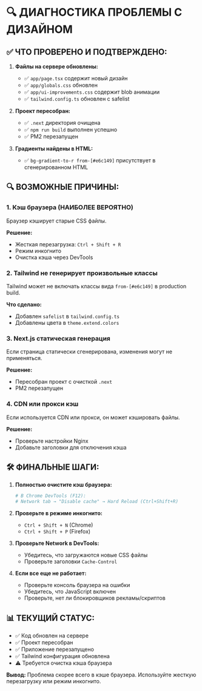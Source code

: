 # 🔍 ДИАГНОСТИКА ПРОБЛЕМЫ С ДИЗАЙНОМ

## ✅ ЧТО ПРОВЕРЕНО И ПОДТВЕРЖДЕНО:

1. **Файлы на сервере обновлены:**
   - ✅ `app/page.tsx` содержит новый дизайн
   - ✅ `app/globals.css` обновлен
   - ✅ `app/ui-improvements.css` содержит blob анимации
   - ✅ `tailwind.config.ts` обновлен с safelist

2. **Проект пересобран:**
   - ✅ `.next` директория очищена
   - ✅ `npm run build` выполнен успешно
   - ✅ PM2 перезапущен

3. **Градиенты найдены в HTML:**
   - ✅ `bg-gradient-to-r from-[#e6c149]` присутствует в сгенерированном HTML

## 🔍 ВОЗМОЖНЫЕ ПРИЧИНЫ:

### 1. **Кэш браузера (НАИБОЛЕЕ ВЕРОЯТНО)**
Браузер кэширует старые CSS файлы.

**Решение:**
- Жесткая перезагрузка: `Ctrl + Shift + R`
- Режим инкогнито
- Очистка кэша через DevTools

### 2. **Tailwind не генерирует произвольные классы**
Tailwind может не включать классы вида `from-[#e6c149]` в production build.

**Что сделано:**
- Добавлен `safelist` в `tailwind.config.ts`
- Добавлены цвета в `theme.extend.colors`

### 3. **Next.js статическая генерация**
Если страница статически сгенерирована, изменения могут не применяться.

**Решение:**
- Пересобран проект с очисткой `.next`
- PM2 перезапущен

### 4. **CDN или прокси кэш**
Если используется CDN или прокси, он может кэшировать файлы.

**Решение:**
- Проверьте настройки Nginx
- Добавьте заголовки для отключения кэша

## 🛠️ ФИНАЛЬНЫЕ ШАГИ:

1. **Полностью очистите кэш браузера:**
   ```bash
   # В Chrome DevTools (F12):
   # Network tab → "Disable cache" → Hard Reload (Ctrl+Shift+R)
   ```

2. **Проверьте в режиме инкогнито:**
   - `Ctrl + Shift + N` (Chrome)
   - `Ctrl + Shift + P` (Firefox)

3. **Проверьте Network в DevTools:**
   - Убедитесь, что загружаются новые CSS файлы
   - Проверьте заголовки `Cache-Control`

4. **Если все еще не работает:**
   - Проверьте консоль браузера на ошибки
   - Убедитесь, что JavaScript включен
   - Проверьте, нет ли блокировщиков рекламы/скриптов

## 📊 ТЕКУЩИЙ СТАТУС:

- ✅ Код обновлен на сервере
- ✅ Проект пересобран
- ✅ Приложение перезапущено
- ✅ Tailwind конфигурация обновлена
- ⚠️ Требуется очистка кэша браузера

**Вывод:** Проблема скорее всего в кэше браузера. Используйте жесткую перезагрузку или режим инкогнито.

